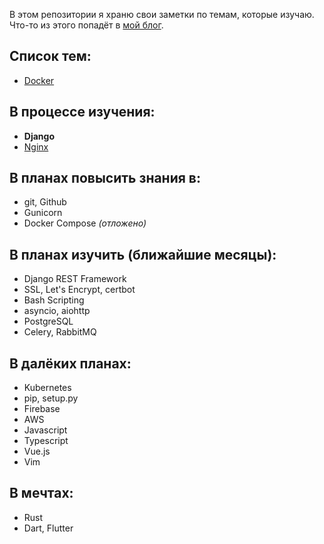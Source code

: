 В этом репозитории я храню свои заметки по темам, которые изучаю. Что-то из этого попадёт в [мой блог](https://rokitsky.ru).

## Список тем:
* [Docker](docker/)

## В процессе изучения:
* __Django__
* [Nginx](nginx/)

## В планах повысить знания в:
* git, Github
* Gunicorn
* Docker Compose *(отложено)*

## В планах изучить (ближайшие месяцы):
* Django REST Framework
* SSL, Let's Encrypt, certbot
* Bash Scripting
* asyncio, aiohttp
* PostgreSQL
* Celery, RabbitMQ

## В далёких планах:
* Kubernetes
* pip, setup.py
* Firebase
* AWS
* Javascript
* Typescript
* Vue.js
* Vim

## В мечтах:
* Rust
* Dart, Flutter